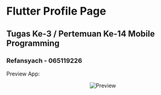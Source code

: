 # Flutter Profile Page 

## Tugas Ke-3 / Pertemuan Ke-14 Mobile Programming

### Refansyach - 065119226

Preview App:
<div align=center>
  <img src="?raw=true" alt="Preview">
  <br><br>
</div>
